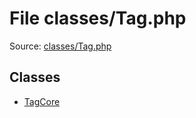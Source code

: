 File classes/Tag.php
=========

Source: [classes/Tag.php](https://github.com/PrestaShop/PrestaShop/blob/1.5.6.3/classes/Tag.php)


Classes
-------

* [TagCore](class.TagCore.md)

